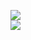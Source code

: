 [![](https://img.shields.io/badge/Made%20With-Github%20Spray-lightgrey.svg?style=for-the-badge&logo=github)](https://github.com/Annihil/github-spray#32507)  
[![](https://i.imgur.com/2DrTn0Z.gif)](https://github.com/Annihil/github-spray)